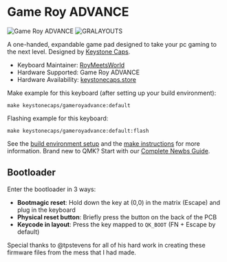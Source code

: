 # Game Roy ADVANCE

![Game Roy ADVANCE](https://i.imgur.com/N6RI4fUh.jpg)
![GRALAYOUTS](https://i.imgur.com/lHjTRQK.png)

A one-handed, expandable game pad designed to take your pc gaming to the next level. Designed by [Keystone Caps](https://keystonecaps.store).

* Keyboard Maintainer: [RoyMeetsWorld](https://github.com/ROYMEETSWORLD)
* Hardware Supported: Game Roy ADVANCE
* Hardware Availability: [keystonecaps.store](https://keystonecaps.store)

Make example for this keyboard (after setting up your build environment):

    make keystonecaps/gameroyadvance:default

Flashing example for this keyboard:

    make keystonecaps/gameroyadvance:default:flash

See the [build environment setup](https://docs.qmk.fm/#/getting_started_build_tools) and the [make instructions](https://docs.qmk.fm/#/getting_started_make_guide) for more information. Brand new to QMK? Start with our [Complete Newbs Guide](https://docs.qmk.fm/#/newbs).

## Bootloader

Enter the bootloader in 3 ways:

* **Bootmagic reset**: Hold down the key at (0,0) in the matrix (Escape) and plug in the keyboard
* **Physical reset button**: Briefly press the button on the back of the PCB
* **Keycode in layout**: Press the key mapped to `QK_BOOT` (FN + Escape by default)

Special thanks to @tpstevens for all of his hard work in creating these firmware files from the mess that I had made.

